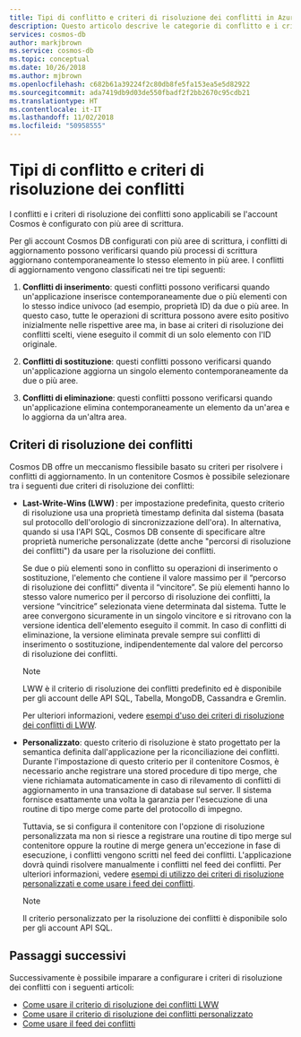 ```yaml
---
title: Tipi di conflitto e criteri di risoluzione dei conflitti in Azure Cosmos DB
description: Questo articolo descrive le categorie di conflitto e i criteri di risoluzione dei conflitti in Azure Cosmos DB.
services: cosmos-db
author: markjbrown
ms.service: cosmos-db
ms.topic: conceptual
ms.date: 10/26/2018
ms.author: mjbrown
ms.openlocfilehash: c682b61a39224f2c80db8fe5fa153ea5e5d82922
ms.sourcegitcommit: ada7419db9d03de550fbadf2f2bb2670c95cdb21
ms.translationtype: HT
ms.contentlocale: it-IT
ms.lasthandoff: 11/02/2018
ms.locfileid: "50958555"
---
```

# <a name="conflict-types-and-resolution-policies"></a>Tipi di conflitto e criteri di risoluzione dei conflitti

I conflitti e i criteri di risoluzione dei conflitti sono applicabili se l'account Cosmos è configurato con più aree di scrittura.

Per gli account Cosmos DB configurati con più aree di scrittura, i conflitti di aggiornamento possono verificarsi quando più processi di scrittura aggiornano contemporaneamente lo stesso elemento in più aree. I conflitti di aggiornamento vengono classificati nei tre tipi seguenti:

1. **Conflitti di inserimento**: questi conflitti possono verificarsi quando un'applicazione inserisce contemporaneamente due o più elementi con lo stesso indice univoco (ad esempio, proprietà ID) da due o più aree. In questo caso, tutte le operazioni di scrittura possono avere esito positivo inizialmente nelle rispettive aree ma, in base ai criteri di risoluzione dei conflitti scelti, viene eseguito il commit di un solo elemento con l'ID originale.

1. **Conflitti di sostituzione**: questi conflitti possono verificarsi quando un'applicazione aggiorna un singolo elemento contemporaneamente da due o più aree.

1. **Conflitti di eliminazione**: questi conflitti possono verificarsi quando un'applicazione elimina contemporaneamente un elemento da un'area e lo aggiorna da un'altra area.

## <a name="conflict-resolution-policies"></a>Criteri di risoluzione dei conflitti

Cosmos DB offre un meccanismo flessibile basato su criteri per risolvere i conflitti di aggiornamento. In un contenitore Cosmos è possibile selezionare tra i seguenti due criteri di risoluzione dei conflitti:

- **Last-Write-Wins (LWW)** : per impostazione predefinita, questo criterio di risoluzione usa una proprietà timestamp definita dal sistema (basata sul protocollo dell'orologio di sincronizzazione dell'ora). In alternativa, quando si usa l'API SQL, Cosmos DB consente di specificare altre proprietà numeriche personalizzate (dette anche "percorsi di risoluzione dei conflitti") da usare per la risoluzione dei conflitti.  

  Se due o più elementi sono in conflitto su operazioni di inserimento o sostituzione, l'elemento che contiene il valore massimo per il “percorso di risoluzione dei conflitti” diventa il “vincitore”. Se più elementi hanno lo stesso valore numerico per il percorso di risoluzione dei conflitti, la versione “vincitrice” selezionata viene determinata dal sistema. Tutte le aree convergono sicuramente in un singolo vincitore e si ritrovano con la versione identica dell'elemento eseguito il commit. In caso di conflitti di eliminazione, la versione eliminata prevale sempre sui conflitti di inserimento o sostituzione, indipendentemente dal valore del percorso di risoluzione dei conflitti.

  > [!NOTE]
  > LWW è il criterio di risoluzione dei conflitti predefinito ed è disponibile per gli account delle API SQL, Tabella, MongoDB, Cassandra e Gremlin.

  Per ulteriori informazioni, vedere [esempi d'uso dei criteri di risoluzione dei conflitti di LWW](how-to-manage-conflicts.md#create-a-last-writer-wins-conflict-resolution-policy).

- **Personalizzato**: questo criterio di risoluzione è stato progettato per la semantica definita dall'applicazione per la riconciliazione dei conflitti. Durante l'impostazione di questo criterio per il contenitore Cosmos, è necessario anche registrare una stored procedure di tipo merge, che viene richiamata automaticamente in caso di rilevamento di conflitti di aggiornamento in una transazione di database sul server. Il sistema fornisce esattamente una volta la garanzia per l'esecuzione di una routine di tipo merge come parte del protocollo di impegno.  

  Tuttavia, se si configura il contenitore con l'opzione di risoluzione personalizzata ma non si riesce a registrare una routine di tipo merge sul contenitore oppure la routine di merge genera un'eccezione in fase di esecuzione, i conflitti vengono scritti nel feed dei conflitti. L'applicazione dovrà quindi risolvere manualmente i conflitti nel feed dei conflitti. Per ulteriori informazioni, vedere [esempi di utilizzo dei criteri di risoluzione personalizzati e come usare i feed dei conflitti](how-to-manage-conflicts.md#create-a-last-writer-wins-conflict-resolution-policy).

  > [!NOTE]
  > Il criterio personalizzato per la risoluzione dei conflitti è disponibile solo per gli account API SQL.

## <a name="next-steps"></a>Passaggi successivi

Successivamente è possibile imparare a configurare i criteri di risoluzione dei conflitti con i seguenti articoli:

* [Come usare il criterio di risoluzione dei conflitti LWW](how-to-manage-conflicts.md#create-a-last-writer-wins-conflict-resolution-policy)
* [Come usare il criterio di risoluzione dei conflitti personalizzato](how-to-manage-conflicts.md#create-a-last-writer-wins-conflict-resolution-policy)
* [Come usare il feed dei conflitti](how-to-manage-conflicts.md#read-from-conflict-feed)
